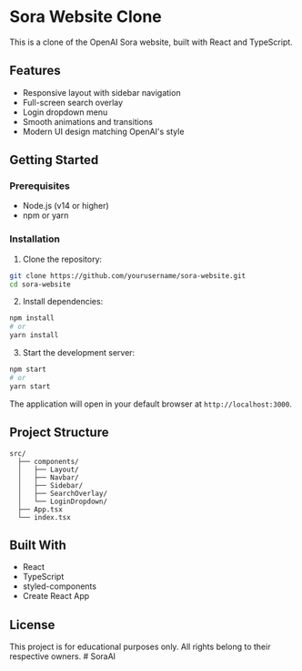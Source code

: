 # Sora Website Clone

This is a clone of the OpenAI Sora website, built with React and TypeScript.

## Features

- Responsive layout with sidebar navigation
- Full-screen search overlay
- Login dropdown menu
- Smooth animations and transitions
- Modern UI design matching OpenAI's style

## Getting Started

### Prerequisites

- Node.js (v14 or higher)
- npm or yarn

### Installation

1. Clone the repository:
```bash
git clone https://github.com/yourusername/sora-website.git
cd sora-website
```

2. Install dependencies:
```bash
npm install
# or
yarn install
```

3. Start the development server:
```bash
npm start
# or
yarn start
```

The application will open in your default browser at `http://localhost:3000`.

## Project Structure

```
src/
  ├── components/
  │   ├── Layout/
  │   ├── Navbar/
  │   ├── Sidebar/
  │   ├── SearchOverlay/
  │   └── LoginDropdown/
  ├── App.tsx
  └── index.tsx
```

## Built With

- React
- TypeScript
- styled-components
- Create React App

## License

This project is for educational purposes only. All rights belong to their respective owners.
#   S o r a A I  
 